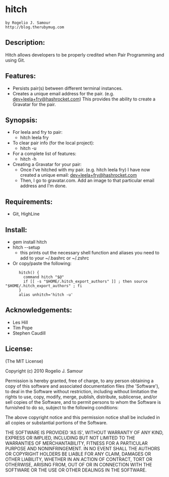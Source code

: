 hitch
=====
    by Rogelio J. Samour
    http://blog.therubymug.com

Description:
-----------

Hitch allows developers to be properly credited when Pair Programming and using Git.

Features:
--------

* Persists pair(s) between different terminal instances.
* Creates a unique email address for the pair. (e.g. dev+leela+fry@hashrocket.com) This provides the ability to create a Gravatar for the pair.

Synopsis:
--------

- For leela and fry to pair:
  - hitch leela fry
- To clear pair info (for the local project):
  - hitch -u
- For a complete list of features:
  - hitch -h
- Creating a Gravatar for your pair:
  - Once I've hitched with my pair. (e.g. hitch leela fry) I have now created a unique email: dev+leela+fry@hashrocket.com
  - Then, I go to gravatar.com. Add an image to that particular email address and I'm done.

Requirements:
------------

* Git, HighLine

Install:
-------

* gem install hitch
* hitch --setup
  - this prints out the necessary shell function and aliases you need to add to your ~/.bashrc or ~/.zshrc
* Or copy/paste the following:
<pre><code>      hitch() {
        command hitch "$@"
        if [[ -s "$HOME/.hitch_export_authors" ]] ; then source "$HOME/.hitch_export_authors" ; fi
      }
      alias unhitch='hitch -u'
</code></pre>

Acknowledgements:
----------------

* Les Hill
* Tim Pope
* Stephen Caudill

License:
-------

(The MIT License)

Copyright (c) 2010 Rogelio J. Samour

Permission is hereby granted, free of charge, to any person obtaining
a copy of this software and associated documentation files (the
'Software'), to deal in the Software without restriction, including
without limitation the rights to use, copy, modify, merge, publish,
distribute, sublicense, and/or sell copies of the Software, and to
permit persons to whom the Software is furnished to do so, subject to
the following conditions:

The above copyright notice and this permission notice shall be
included in all copies or substantial portions of the Software.

THE SOFTWARE IS PROVIDED 'AS IS', WITHOUT WARRANTY OF ANY KIND,
EXPRESS OR IMPLIED, INCLUDING BUT NOT LIMITED TO THE WARRANTIES OF
MERCHANTABILITY, FITNESS FOR A PARTICULAR PURPOSE AND NONINFRINGEMENT.
IN NO EVENT SHALL THE AUTHORS OR COPYRIGHT HOLDERS BE LIABLE FOR ANY
CLAIM, DAMAGES OR OTHER LIABILITY, WHETHER IN AN ACTION OF CONTRACT,
TORT OR OTHERWISE, ARISING FROM, OUT OF OR IN CONNECTION WITH THE
SOFTWARE OR THE USE OR OTHER DEALINGS IN THE SOFTWARE.

